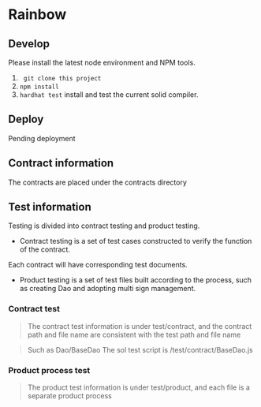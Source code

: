 # Rainbow


 
## Develop

Please install the latest node environment and NPM tools.

1. ` git clone this project`
2. `npm install`
3. `hardhat test` install and test the current solid compiler.



## Deploy

Pending deployment



## Contract information

The contracts are placed under the contracts directory



## Test information

Testing is divided into contract testing and product testing.

* Contract testing is a set of test cases constructed to verify the function of the contract.

Each contract will have corresponding test documents.

* Product testing is a set of test files built according to the process, such as creating Dao and adopting multi sign management.




### Contract test

>The contract test information is under test/contract, and the contract path and file name are consistent with the test path and file name

>Such as Dao/BaseDao The sol test script is /test/contract/BaseDao.js



### Product process test

>The product test information is under test/product, and each file is a separate product process
